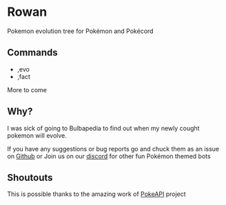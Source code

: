 # Rowan
Pokemon evolution tree for Pokémon and Pokécord

## Commands
- ,evo <pokemon name or id> 
- ,fact
  
More to come

## Why?
I was sick of going to Bulbapedia to find out when my newly cought pokemon will evolve.

If you have any suggestions or bug reports go and chuck them as an issue on [Github](https://github.com/thattomperson/rowan/issues) or Join us on our [discord](https://discord.gg/wA9zAff) for other fun Pokémon themed bots

## Shoutouts
This is possible thanks to the amazing work of [PokeAPI](https://pokeapi.co/) project
